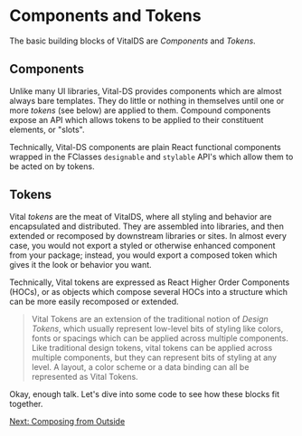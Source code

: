 # Components and Tokens

The basic building blocks of VitalDS are *Components* and *Tokens*.

## Components

Unlike many UI libraries, Vital-DS provides components which are almost always bare
templates.  They do little or nothing in themselves until one or more _tokens_
(see below) are applied to them. Compound components expose an API which allows
tokens to be applied to their constituent elements, or "slots".

Technically, Vital-DS components are plain React functional components wrapped in
the FClasses `designable` and `stylable` API's which allow them to be acted on
by tokens.

## Tokens

Vital *tokens* are the meat of VitalDS, where all styling and behavior are
encapsulated and distributed. They are assembled into libraries, and then
extended or recomposed by downstream libraries or sites. In almost every case,
you would not export a styled or otherwise enhanced component from your package;
instead, you would export a composed token which gives it the look or behavior
you want.

Technically, Vital tokens are expressed as React Higher Order Components (HOCs), or as
objects which compose several HOCs into a structure which can be more easily
recomposed or extended.

> Vital Tokens are an extension of the traditional notion of *Design Tokens*, which
> usually represent low-level bits of styling like colors, fonts or spacings which
> can be applied across multiple components.  Like traditional design tokens, vital
> tokens can be applied across multiple components, but they can represent bits
> of styling at any level.  A layout, a color scheme or a data binding can all be
> represented as Vital Tokens.

Okay, enough talk.  Let's dive into some code to see how these blocks fit together.

[Next: Composing from Outside](./ComposingFromOutside.md)
